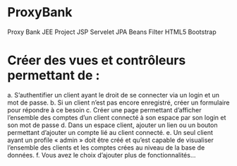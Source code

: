 # ProxyBank
Proxy Bank JEE Project JSP Servelet JPA Beans Filter HTML5 Bootstrap

# Créer des vues et contrôleurs permettant de :
  a. S’authentifier un client ayant le droit de se connecter via un login et un mot de 
    passe.
  b. Si un client n’est pas encore enregistré, créer un formulaire pour répondre à ce 
    besoin
  c. Créer une page permettant d’afficher l’ensemble des comptes d’un client 
    connecté à son espace par son login et son mot de passe
  d. Dans un espace client, ajouter un lien ou un bouton permettant d’ajouter un 
    compte lié au client connecté.
  e. Un seul client ayant un profile « admin » doit être créé et qu’est capable de 
    visualiser l’ensemble des clients et les comptes crées au niveau de la base de 
    données.
  f. Vous avez le choix d’ajouter plus de fonctionnalités…
